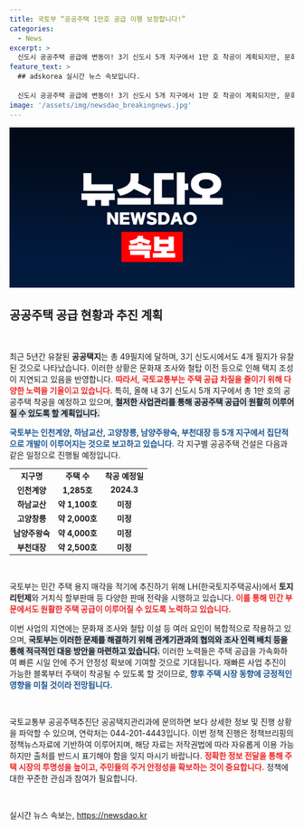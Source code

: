 ```yaml
---
title: 국토부 “공공주택 1만호 공급 이행 보장합니다!”
categories:
  - News
excerpt: >
  신도시 공공주택 공급에 변동이! 3기 신도시 5개 지구에서 1만 호 착공이 계획되지만, 문화재 조사와 철탑 이전으로 지연되고 있습니다. 이들 문제를 어떻게 해결할지 주목하세요!
feature_text: >
  ## adskorea 실시간 뉴스 속보입니다.

  신도시 공공주택 공급에 변동이! 3기 신도시 5개 지구에서 1만 호 착공이 계획되지만, 문화재 조사와 철탑 이전으로 지연되고 있습니다. 이들 문제를 어떻게 해결할지 주목하세요!
image: '/assets/img/newsdao_breakingnews.jpg'
---
```


<p><img src="/assets/img/newsdao_breakingnews.jpg" alt="adskorea 속보" /></p>

<h2 data-ke-size="size26">공공주택 공급 현황과 추진 계획</h2>

<p data-ke-size="size16">&nbsp;</p>

<p>최근 5년간 유찰된 <b>공공택지</b>는 총 49필지에 달하며, 3기 신도시에서도 4개 필지가 유찰된 것으로 나타났습니다. 이러한 상황은 문화재 조사와 철탑 이전 등으로 인해 택지 조성이 지연되고 있음을 반영합니다. <b><span style="color: #ee2323;">따라서, 국토교통부는 주택 공급 차질을 줄이기 위해 다양한 노력을 기울이고 있습니다.</span></b> 특히, 올해 내 3기 신도시 5개 지구에서 총 1만 호의 공공주택 착공을 예정하고 있으며, <b><span style="background-color: #21538527;">철저한 사업관리를 통해 공공주택 공급이 원활히 이루어질 수 있도록 할 계획입니다.</span></b></p>

<p><b><span style="color: #1a5490;">국토부는 인천계양, 하남교산, 고양창릉, 남양주왕숙, 부천대장 등 5개 지구에서 집단적으로 개발이 이루어지는 것으로 보고하고 있습니다.</span></b> 각 지구별 공공주택 건설은 다음과 같은 일정으로 진행될 예정입니다.</p>

<table style="width:100%; border-collapse: collapse;">
    <tr>
        <td style="text-align: center; height: 17px;"><b>지구명</b></td>
        <td style="text-align: center; height: 17px;"><b>주택 수</b></td>
        <td style="text-align: center; height: 17px;"><b>착공 예정일</b></td>
    </tr>
    <tr>
        <td style="text-align: center; height: 17px;"><b>인천계양</b></td>
        <td style="text-align: center; height: 17px;"><b>1,285호</b></td>
        <td style="text-align: center; height: 17px;"><b>2024.3</b></td>
    </tr>
    <tr>
        <td style="text-align: center; height: 17px;"><b>하남교산</b></td>
        <td style="text-align: center; height: 17px;"><b>약 1,100호</b></td>
        <td style="text-align: center; height: 17px;"><b>미정</b></td>
    </tr>
    <tr>
        <td style="text-align: center; height: 17px;"><b>고양창릉</b></td>
        <td style="text-align: center; height: 17px;"><b>약 2,000호</b></td>
        <td style="text-align: center; height: 17px;"><b>미정</b></td>
    </tr>
    <tr>
        <td style="text-align: center; height: 17px;"><b>남양주왕숙</b></td>
        <td style="text-align: center; height: 17px;"><b>약 4,000호</b></td>
        <td style="text-align: center; height: 17px;"><b>미정</b></td>
    </tr>
    <tr>
        <td style="text-align: center; height: 17px;"><b>부천대장</b></td>
        <td style="text-align: center; height: 17px;"><b>약 2,500호</b></td>
        <td style="text-align: center; height: 17px;"><b>미정</b></td>
    </tr>
</table>

<p data-ke-size="size16">&nbsp;</p>

<p>국토부는 민간 주택 용지 매각을 적기에 추진하기 위해 LH(한국토지주택공사)에서 <b>토지리턴제</b>와 거치식 할부판매 등 다양한 판매 전략을 시행하고 있습니다. <b><span style="color: #ee2323;">이를 통해 민간 부문에서도 원활한 주택 공급이 이루어질 수 있도록 노력하고 있습니다.</span></b> </p>

<p>이번 사업의 지연에는 문화재 조사와 철탑 이설 등 여러 요인이 복합적으로 작용하고 있으며, <b><span style="background-color: #21538527;">국토부는 이러한 문제를 해결하기 위해 관계기관과의 협의와 조사 인력 배치 등을 통해 적극적인 대응 방안을 마련하고 있습니다.</span></b> 이러한 노력들은 주택 공급을 가속화하여 빠른 시일 안에 주거 안정성 확보에 기여할 것으로 기대됩니다. 재빠른 사업 추진이 가능한 블록부터 주택이 착공될 수 있도록 할 것이므로, <b><span style="color: #1a5490;">향후 주택 시장 동향에 긍정적인 영향을 미칠 것이라 전망됩니다.</span></b></p>

<p data-ke-size="size16">&nbsp;</p>

<p>국토교통부 공공주택추진단 공공택지관리과에 문의하면 보다 상세한 정보 및 진행 상황을 파악할 수 있으며, 연락처는 044-201-4443입니다. 이번 정책 진행은 정책브리핑의 정책뉴스자료에 기반하여 이루어지며, 해당 자료는 저작권법에 따라 자유롭게 이용 가능하지만 출처를 반드시 표기해야 함을 잊지 마시기 바랍니다. <b><span style="color: #ee2323;">정확한 정보 전달을 통해 주택 시장의 투명성을 높이고, 주민들의 주거 안정성을 확보하는 것이 중요합니다.</span></b> 정책에 대한 꾸준한 관심과 참여가 필요합니다.</p>

<p data-ke-size="size16">&nbsp;</p>
실시간 뉴스 속보는, <a href="https://newsdao.kr" rel="dofollow">https://newsdao.kr</a>


